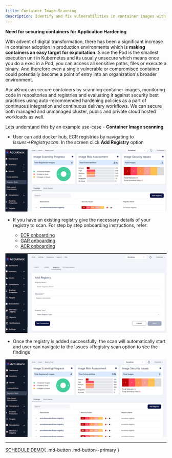 ```yaml
---
title: Container Image Scanning
description: Identify and fix vulnerabilities in container images with AccuKnox’s scanning solution to ensure secure, threat-free applications.
---
```


**Need for securing containers for Application Hardening**

With advent of digital transformation, there has been a significant increase in container adoption in production environments which is **making containers an easy target for exploitation**. Since the Pod is the smallest execution unit in Kubernetes and its usually unsecure which means once you do a exec in a Pod, you can access all sensitive paths, files or execute a binary. And therefore even a single vulnerable or compromised container could potentially become a point of entry into an organization's broader environment.

AccuKnox can secure containers by scanning container images, monitoring code in repositories and registries and evaluating it against security best practices using auto-recommended hardening policies as a part of continuous integration and continuous delivery workflows. We can secure both managed and unmanaged cluster, public and private cloud hosted workloads as well.

Lets understand this by an example use-case - **Container Image scanning**

- User can add docker hub, ECR registries by navigating to _Issues→Registryscan_. In the screen click **Add Registry** option

![image-scan](images/image-scan-1.png)

- If you have an existing registry give the necessary details of your registry to scan. For step by step onboarding instructions, refer:

    - [ECR onboarding](../how-to/ecr.md)
    - [GAR onboarding](../how-to/gar.md)
    - [ACR onboarding](../how-to/acr.md)

![image-scan](images/image-scan-2.png)

- Once the registry is added successfully, the scan will automatically start and user can navigate to the Issues→Registry scan option to see the findings

![image-scan](images/image-scan-3.png)

---

[SCHEDULE DEMO](https://www.accuknox.com/contact-us){ .md-button .md-button--primary }
